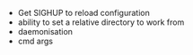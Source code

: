- Get SIGHUP to reload configuration
- ability to set a relative directory to work from
- daemonisation
- cmd args
